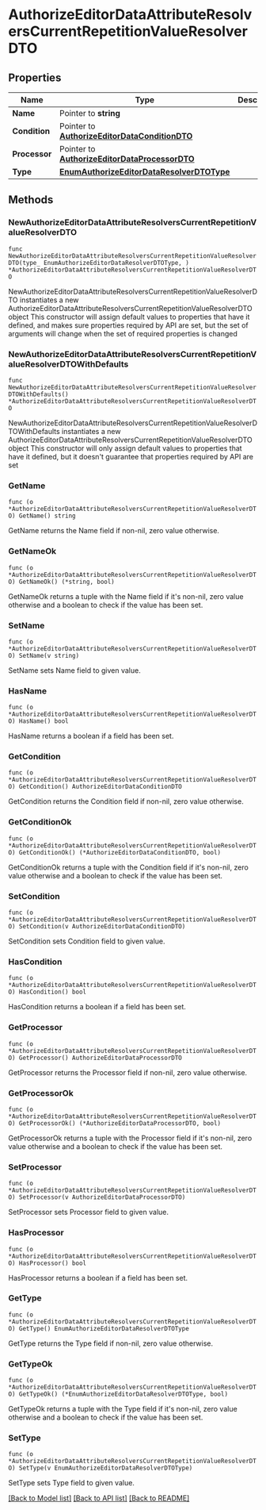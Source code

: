 # AuthorizeEditorDataAttributeResolversCurrentRepetitionValueResolverDTO

## Properties

Name | Type | Description | Notes
------------ | ------------- | ------------- | -------------
**Name** | Pointer to **string** |  | [optional] 
**Condition** | Pointer to [**AuthorizeEditorDataConditionDTO**](AuthorizeEditorDataConditionDTO.md) |  | [optional] 
**Processor** | Pointer to [**AuthorizeEditorDataProcessorDTO**](AuthorizeEditorDataProcessorDTO.md) |  | [optional] 
**Type** | [**EnumAuthorizeEditorDataResolverDTOType**](EnumAuthorizeEditorDataResolverDTOType.md) |  | 

## Methods

### NewAuthorizeEditorDataAttributeResolversCurrentRepetitionValueResolverDTO

`func NewAuthorizeEditorDataAttributeResolversCurrentRepetitionValueResolverDTO(type_ EnumAuthorizeEditorDataResolverDTOType, ) *AuthorizeEditorDataAttributeResolversCurrentRepetitionValueResolverDTO`

NewAuthorizeEditorDataAttributeResolversCurrentRepetitionValueResolverDTO instantiates a new AuthorizeEditorDataAttributeResolversCurrentRepetitionValueResolverDTO object
This constructor will assign default values to properties that have it defined,
and makes sure properties required by API are set, but the set of arguments
will change when the set of required properties is changed

### NewAuthorizeEditorDataAttributeResolversCurrentRepetitionValueResolverDTOWithDefaults

`func NewAuthorizeEditorDataAttributeResolversCurrentRepetitionValueResolverDTOWithDefaults() *AuthorizeEditorDataAttributeResolversCurrentRepetitionValueResolverDTO`

NewAuthorizeEditorDataAttributeResolversCurrentRepetitionValueResolverDTOWithDefaults instantiates a new AuthorizeEditorDataAttributeResolversCurrentRepetitionValueResolverDTO object
This constructor will only assign default values to properties that have it defined,
but it doesn't guarantee that properties required by API are set

### GetName

`func (o *AuthorizeEditorDataAttributeResolversCurrentRepetitionValueResolverDTO) GetName() string`

GetName returns the Name field if non-nil, zero value otherwise.

### GetNameOk

`func (o *AuthorizeEditorDataAttributeResolversCurrentRepetitionValueResolverDTO) GetNameOk() (*string, bool)`

GetNameOk returns a tuple with the Name field if it's non-nil, zero value otherwise
and a boolean to check if the value has been set.

### SetName

`func (o *AuthorizeEditorDataAttributeResolversCurrentRepetitionValueResolverDTO) SetName(v string)`

SetName sets Name field to given value.

### HasName

`func (o *AuthorizeEditorDataAttributeResolversCurrentRepetitionValueResolverDTO) HasName() bool`

HasName returns a boolean if a field has been set.

### GetCondition

`func (o *AuthorizeEditorDataAttributeResolversCurrentRepetitionValueResolverDTO) GetCondition() AuthorizeEditorDataConditionDTO`

GetCondition returns the Condition field if non-nil, zero value otherwise.

### GetConditionOk

`func (o *AuthorizeEditorDataAttributeResolversCurrentRepetitionValueResolverDTO) GetConditionOk() (*AuthorizeEditorDataConditionDTO, bool)`

GetConditionOk returns a tuple with the Condition field if it's non-nil, zero value otherwise
and a boolean to check if the value has been set.

### SetCondition

`func (o *AuthorizeEditorDataAttributeResolversCurrentRepetitionValueResolverDTO) SetCondition(v AuthorizeEditorDataConditionDTO)`

SetCondition sets Condition field to given value.

### HasCondition

`func (o *AuthorizeEditorDataAttributeResolversCurrentRepetitionValueResolverDTO) HasCondition() bool`

HasCondition returns a boolean if a field has been set.

### GetProcessor

`func (o *AuthorizeEditorDataAttributeResolversCurrentRepetitionValueResolverDTO) GetProcessor() AuthorizeEditorDataProcessorDTO`

GetProcessor returns the Processor field if non-nil, zero value otherwise.

### GetProcessorOk

`func (o *AuthorizeEditorDataAttributeResolversCurrentRepetitionValueResolverDTO) GetProcessorOk() (*AuthorizeEditorDataProcessorDTO, bool)`

GetProcessorOk returns a tuple with the Processor field if it's non-nil, zero value otherwise
and a boolean to check if the value has been set.

### SetProcessor

`func (o *AuthorizeEditorDataAttributeResolversCurrentRepetitionValueResolverDTO) SetProcessor(v AuthorizeEditorDataProcessorDTO)`

SetProcessor sets Processor field to given value.

### HasProcessor

`func (o *AuthorizeEditorDataAttributeResolversCurrentRepetitionValueResolverDTO) HasProcessor() bool`

HasProcessor returns a boolean if a field has been set.

### GetType

`func (o *AuthorizeEditorDataAttributeResolversCurrentRepetitionValueResolverDTO) GetType() EnumAuthorizeEditorDataResolverDTOType`

GetType returns the Type field if non-nil, zero value otherwise.

### GetTypeOk

`func (o *AuthorizeEditorDataAttributeResolversCurrentRepetitionValueResolverDTO) GetTypeOk() (*EnumAuthorizeEditorDataResolverDTOType, bool)`

GetTypeOk returns a tuple with the Type field if it's non-nil, zero value otherwise
and a boolean to check if the value has been set.

### SetType

`func (o *AuthorizeEditorDataAttributeResolversCurrentRepetitionValueResolverDTO) SetType(v EnumAuthorizeEditorDataResolverDTOType)`

SetType sets Type field to given value.



[[Back to Model list]](../README.md#documentation-for-models) [[Back to API list]](../README.md#documentation-for-api-endpoints) [[Back to README]](../README.md)


